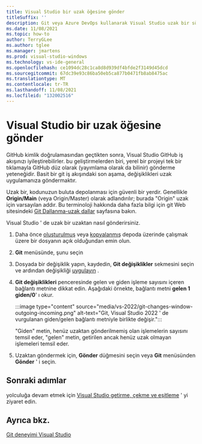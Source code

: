 ```yaml
---
title: Visual Studio bir uzak öğesine gönder
titleSuffix: ''
description: Git veya Azure DevOps kullanarak Visual Studio uzak bir sürümü gönderin.
ms.date: 11/08/2021
ms.topic: how-to
author: TerryGLee
ms.author: tglee
ms.manager: jmartens
ms.prod: visual-studio-windows
ms.technology: vs-ide-general
ms.openlocfilehash: ce1094dc28c1ca8d8d939df4bfde2f3149d45dcd
ms.sourcegitcommit: 67dc39e93c86ba50eb5ca877b0471fb8ab8475ac
ms.translationtype: MT
ms.contentlocale: tr-TR
ms.lasthandoff: 11/08/2021
ms.locfileid: "132002516"
---
```

# <a name="push-to-a-remote-in-visual-studio"></a>Visual Studio bir uzak öğesine gönder

GitHub kimlik doğrulamasından geçtikten sonra, Visual Studio GitHub iş akışınızı iyileştirebilirler. bu geliştirmelerden biri, yerel bir projeyi tek bir tıklamayla GitHub düz olarak (yayımlama olarak da bilinir) gönderme yeteneğidir. Basit bir git iş akışındaki son aşama, değişiklikleri uzak uygulamanıza göndermaktır.

Uzak bir, kodunuzun buluta depolanması için güvenli bir yerdir. Genellikle **Origin/Main** (veya Origin/Master) olarak adlandırılır; burada "Origin" uzak için varsayılan addır. Bu terminoloji hakkında daha fazla bilgi için git Web sitesindeki [Git Dallanma-uzak dallar](https://git-scm.com/book/en/v2/Git-Branching-Remote-Branches) sayfasına bakın.

Visual Studio ' de uzak bir uzaktan nasıl gönderirsiniz.

1. Daha önce [oluşturulmuş](git-create-repository.md) veya [kopyalanmış](git-clone-repository.md) depoda üzerinde çalışmak üzere bir dosyanın açık olduğundan emin olun.

1. **Git** menüsünde, şunu seçin

1. Dosyada bir değişiklik yapın, kaydedin, **Git değişiklikler** sekmesini seçin ve ardından değişikliği [uygulayın](git-make-commit.md) .

1. **Git değişiklikleri** penceresinde gelen ve giden işleme sayısını içeren bağlantı metnine dikkat edin. Aşağıdaki örnekte, bağlantı metni **gelen 1 giden/0**' ı okur.

   :::image type="content" source="media/vs-2022/git-changes-window-outgoing-incoming.png" alt-text="Git, Visual Studio 2022 ' de vurgulanan giden/gelen bağlantı metniyle birlikte değişir.":::

   "Giden" metin, henüz uzaktan gönderilmemiş olan işlemelerin sayısını temsil eder, "gelen" metin, getirilen ancak henüz uzak olmayan işlemeleri temsil eder.

1. Uzaktan göndermek için, **Gönder** düğmesini seçin veya **Git** menüsünden **Gönder** ' i seçin.

## <a name="next-steps"></a>Sonraki adımlar

yolculuğa devam etmek için [Visual Studio getirme, çekme ve eşitleme](git-fetch-pull-sync.md) ' yi ziyaret edin.

## <a name="see-also"></a>Ayrıca bkz.

[Git deneyimi Visual Studio](git-with-visual-studio.md)
